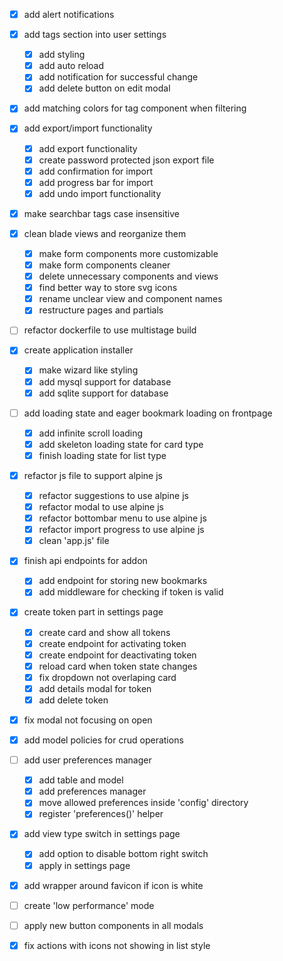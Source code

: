 - [x] add alert notifications

- [x] add tags section into user settings
    - [x] add styling
    - [x] add auto reload
    - [x] add notification for successful change
    - [x] add delete button on edit modal

- [x] add matching colors for tag component when filtering

- [x] add export/import functionality
    - [x] add export functionality
    - [x] create password protected json export file
    - [x] add confirmation for import
    - [x] add progress bar for import
    - [x] add undo import functionality

- [x] make searchbar tags case insensitive

- [x] clean blade views and reorganize them
    - [x] make form components more customizable
    - [x] make form components cleaner
    - [x] delete unnecessary components and views
    - [x] find better way to store svg icons
    - [x] rename unclear view and component names
    - [x] restructure pages and partials

- [ ] refactor dockerfile to use multistage build

- [x] create application installer
    - [x] make wizard like styling
    - [x] add mysql support for database
    - [x] add sqlite support for database

- [ ] add loading state and eager bookmark loading on frontpage
    - [x] add infinite scroll loading
    - [x] add skeleton loading state for card type
    - [x] finish loading state for list type

- [x] refactor js file to support alpine js
    - [x] refactor suggestions to use alpine js
    - [x] refactor modal to use alpine js
    - [x] refactor bottombar menu to use alpine js
    - [x] refactor import progress to use alpine js
    - [x] clean 'app.js' file

- [x] finish api endpoints for addon
    - [x] add endpoint for storing new bookmarks
    - [x] add middleware for checking if token is valid

- [x] create token part in settings page
    - [x] create card and show all tokens
    - [x] create endpoint for activating token
    - [x] create endpoint for deactivating token
    - [x] reload card when token state changes
    - [x] fix dropdown not overlaping card
    - [x] add details modal for token
    - [x] add delete token

- [x] fix modal not focusing on open

- [x] add model policies for crud operations

- [ ] add user preferences manager
    - [x] add table and model
    - [x] add preferences manager
    - [x] move allowed preferences inside 'config' directory
    - [x] register 'preferences()' helper

- [x] add view type switch in settings page
    - [x] add option to disable bottom right switch
    - [x] apply in settings page

- [x] add wrapper around favicon if icon is white

- [ ] create 'low performance' mode

- [ ] apply new button components in all modals

- [x] fix actions with icons not showing in list style